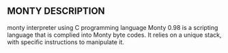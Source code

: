 ## MONTY DESCRIPTION

monty interpreter using C programming language
Monty 0.98 is a scripting language that is complied into Monty byte codes.
It relies on a unique stack, with specific instructions to manipulate it.
